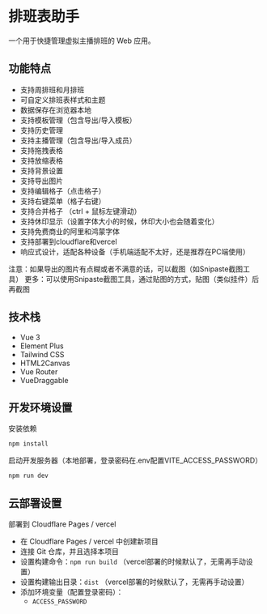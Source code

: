 # 排班表助手

一个用于快捷管理虚拟主播排班的 Web 应用。

## 功能特点

- 支持周排班和月排班
- 可自定义排班表样式和主题
- 数据保存在浏览器本地
- 支持模板管理（包含导出/导入模板）
- 支持历史管理
- 支持主播管理（包含导出/导入成员）
- 支持拖拽表格
- 支持放缩表格
- 支持背景设置
- 支持导出图片
- 支持编辑格子（点击格子）
- 支持右键菜单（格子右键）
- 支持合并格子 （ctrl + 鼠标左键滑动）
- 支持休印显示（设置字体大小的时候，休印大小也会随着变化）
- 支持免费商业的阿里和鸿蒙字体
- 支持部署到cloudflare和vercel
- 响应式设计，适配各种设备（手机端适配不太好，还是推荐在PC端使用）

注意：如果导出的图片有点糊或者不满意的话，可以截图（如Snipaste截图工具）
更多：可以使用Snipaste截图工具，通过贴图的方式，贴图（类似挂件）后再截图

## 技术栈

- Vue 3
- Element Plus
- Tailwind CSS
- HTML2Canvas
- Vue Router
- VueDraggable

## 开发环境设置

安装依赖
```bash
npm install
```

启动开发服务器（本地部署，登录密码在.env配置VITE_ACCESS_PASSWORD）
```bash
npm run dev
```

## 云部署设置

部署到 Cloudflare Pages / vercel
- 在 Cloudflare Pages / vercel 中创建新项目
- 连接 Git 仓库，并且选择本项目
- 设置构建命令：`npm run build` （vercel部署的时候默认了，无需再手动设置）
- 设置构建输出目录：`dist`  （vercel部署的时候默认了，无需再手动设置）
- 添加环境变量（配置登录密码）：
  - `ACCESS_PASSWORD`
